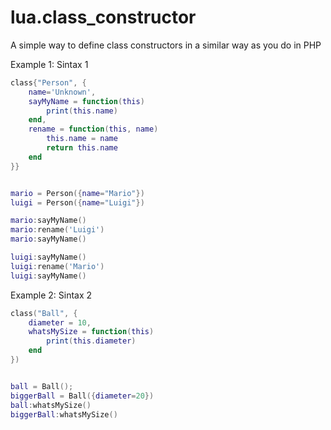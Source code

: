lua.class_constructor
=====================

A simple way to define class constructors in a similar way as you do in PHP

Example 1: Sintax 1
```lua
class{"Person", {
	name='Unknown',
	sayMyName = function(this)
		print(this.name)
	end,
	rename = function(this, name)
		this.name = name
		return this.name
	end
}}


mario = Person({name="Mario"})
luigi = Person({name="Luigi"})

mario:sayMyName()
mario:rename('Luigi')
mario:sayMyName()

luigi:sayMyName()
luigi:rename('Mario')
luigi:sayMyName()
```

Example 2: Sintax 2
```lua
class("Ball", {
	diameter = 10,
	whatsMySize = function(this)
		print(this.diameter)
	end
})


ball = Ball();
biggerBall = Ball({diameter=20})
ball:whatsMySize()
biggerBall:whatsMySize()
```
